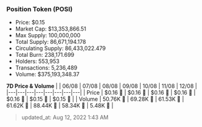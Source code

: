 
  ### Position Token (POSI)
  - Price: $0.15
  - Market Cap: $13,353,866.51
  - Max Supply: 100,000,000
  - Total Supply: 86,671,194.178
  - Circulating Supply: 86,433,022.479
  - Total Burn: 238,171.699
  - Holders: 553,953
  - Transactions: 5,236,489
  - Volume: $375,193,348.37

  **7D Price & Volume**
  | | 06&#x2F;08 | 07&#x2F;08 | 08&#x2F;08 | 09&#x2F;08 | 10&#x2F;08 | 11&#x2F;08 | 12&#x2F;08 |
  |---|---|---|---|---|---|---|---|
  | Price | $0.16 🔻 | $0.16 🔻 | $0.16 🚀 | $0.16 🔻 | $0.16 🚀 | $0.15 🔻 | $0.15 🔻 |
  | Volume | 50.76K 🔻 | 69.28K 🚀 | 61.53K 🔻 | 61.62K 🚀 | 88.44K 🚀 | 58.34K 🔻 | 5.48K 🔻 |

  > updated_at: Aug 12, 2022 1:43 AM
